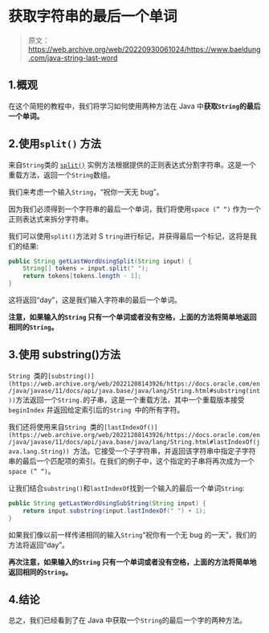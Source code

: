 # 获取字符串的最后一个单词

> 原文：<https://web.archive.org/web/20220930061024/https://www.baeldung.com/java-string-last-word>

## 1.概观

在这个简短的教程中，我们将学习如何使用两种方法在 Java 中**获取`String`的最后一个单词。**

## 2.使用`split()` 方法

来自`String`类的 [`split()`](https://web.archive.org/web/20221208143926/https://docs.oracle.com/en/java/javase/11/docs/api/java.base/java/lang/String.html#split(java.lang.String)) 实例方法根据提供的正则表达式分割字符串。这是一个重载方法，返回一个`String`数组。

我们来考虑一个输入`String`，“祝你一天无 bug”。

因为我们必须得到一个字符串的最后一个单词，我们将使用`space (” “)` 作为一个正则表达式来拆分字符串。

我们可以使用`split()`方法对 S `tring`进行标记，并获得最后一个标记，这将是我们的结果:

```java
public String getLastWordUsingSplit(String input) {
    String[] tokens = input.split(" ");
    return tokens[tokens.length - 1];
}
```

这将返回“day”，这是我们输入字符串的最后一个单词。

**注意，如果输入的`String` 只有一个单词或者没有空格，上面的方法将简单地返回相同的`String`。**

## 3.使用 substring()方法

`String `类的`[substring()](https://web.archive.org/web/20221208143926/https://docs.oracle.com/en/java/javase/11/docs/api/java.base/java/lang/String.html#substring(int))`方法返回一个`String.`的子串，这是一个重载方法，其中一个重载版本接受`beginIndex` 并返回给定索引后的`String `中的所有字符。

我们还将使用来自`String `类的`[lastIndexOf()](https://web.archive.org/web/20221208143926/https://docs.oracle.com/en/java/javase/11/docs/api/java.base/java/lang/String.html#lastIndexOf(java.lang.String)) `方法。它接受一个子字符串，并返回该字符串中指定子字符串的最后一个匹配项的索引。在我们的例子中，这个指定的子串将再次成为一个 `space (” “)`。

让我们结合`substring()`和`lastIndexOf`找到一个输入的最后一个单词`String`:

```java
public String getLastWordUsingSubString(String input) {
    return input.substring(input.lastIndexOf(" ") + 1);
}
```

如果我们像以前一样传递相同的输入`String`“祝你有一个无 bug 的一天”，我们的方法将返回“day”。

**再次注意，如果输入的`String` 只有一个单词或者没有空格，上面的方法将简单地返回相同的`String`。**

## 4.结论

总之，我们已经看到了在 Java 中获取一个`String`的最后一个字的两种方法。